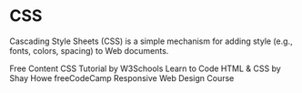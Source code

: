 # CSS

Cascading Style Sheets (CSS) is a simple mechanism for adding style (e.g., fonts, colors, spacing) to Web documents.

<ResourceGroupTitle>Free Content</ResourceGroupTitle>
<BadgeLink badgeText='Read' colorScheme='yellow' href='https://www.w3schools.com/css/'>CSS Tutorial by W3Schools</BadgeLink>
<BadgeLink badgeText='Read' colorScheme='yellow' href='https://learn.shayhowe.com/html-css/'>Learn to Code HTML & CSS by Shay Howe</BadgeLink>
<BadgeLink badgeText='Course' colorScheme='green' href='https://www.freecodecamp.org/learn/responsive-web-design/'>freeCodeCamp Responsive Web Design Course</BadgeLink>
